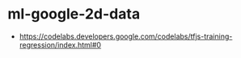 # ml-google-2d-data
- https://codelabs.developers.google.com/codelabs/tfjs-training-regression/index.html#0